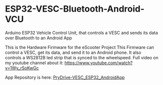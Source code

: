 # ESP32-VESC-Bluetooth-Android-VCU
Arduino ESP32 Vehicle Control Unit, that controls a VESC and sends its data over Bluetooth to an Android App

This is the Hardware Firmware for the eScooter Project
This Firmware can control a VESC, get its data, and send it to an Android phone.
It also controls a WS2812B led strip that is synced to the wheelspeed.
Full video on my youtube channel about it:
https://www.youtube.com/watch?v=1Wy_rSoKwGc

App Repository is here:
[PryDrive-VESC_ESP32_AndroidApp](https://github.com/Pryside/PryDrive-VESC_ESP32_AndroidApp)
